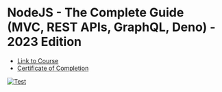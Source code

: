 # NodeJS - The Complete Guide (MVC, REST APIs, GraphQL, Deno) - 2023 Edition

- [Link to Course](https://www.udemy.com/course/nodejs-the-complete-guide/)
- [Certificate of Completion](https://www.udemy.com/certificate/UC-c4322d6b-aabc-4dc0-b12e-cd24846ee378)

[![Test](https://www.udemy.com/certificate/UC-c4322d6b-aabc-4dc0-b12e-cd24846ee378)](https://www.udemy.com/certificate/UC-c4322d6b-aabc-4dc0-b12e-cd24846ee378)
